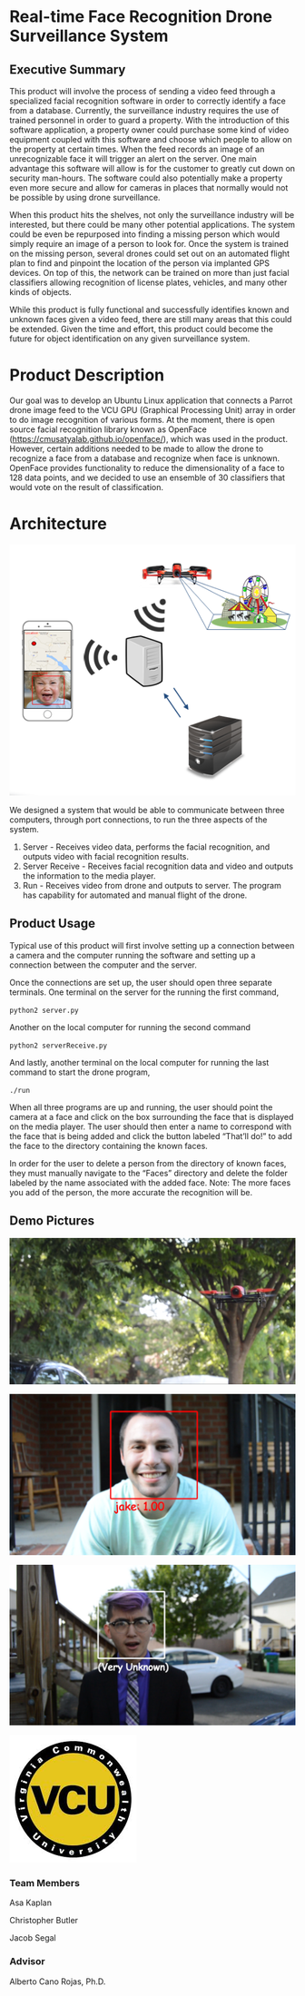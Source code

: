 # Real-time Face Recognition Drone Surveillance System


## Executive Summary
This product will involve the process of sending a video feed through a specialized facial recognition software in order to correctly identify a face from a database. Currently, the surveillance industry requires the use of trained personnel in order to guard a property. With the introduction of this software application, a property owner could purchase some kind of video equipment coupled with this software and choose which people to allow on the property at certain times. When the feed records an image of an unrecognizable face it will trigger an alert on the server. One main advantage this software will allow is for the customer to greatly cut down on security man-hours. The software could also potentially make a property even more secure and allow for cameras in places that normally would not be possible by using drone surveillance.

When this product hits the shelves, not only the surveillance industry will be interested, but there could be many other potential applications. The system could be even be repurposed into finding a missing person which would simply require an image of a person to look for. Once the system is trained on the missing person, several drones could set out on an automated flight plan to find and pinpoint the location of the person via implanted GPS devices. On top of this, the network can be trained on more than just facial classifiers allowing recognition of license plates, vehicles, and many other kinds of objects.

While this product is fully functional and successfully identifies known and unknown faces given a video feed, there are still many areas that this could be extended. Given the time and effort, this product could become the future for object identification on any given surveillance system. 

# Product Description
Our goal was to develop an Ubuntu Linux application that connects a Parrot drone image feed to the VCU GPU (Graphical Processing Unit) array in order to do image recognition of various forms. At the moment, there is open source facial recognition library known as OpenFace (https://cmusatyalab.github.io/openface/), which was used in the product. However, certain additions needed to be made to allow the drone to recognize a face from a database and recognize when face is unknown. OpenFace provides functionality to reduce the dimensionality of a face to 128 data points, and we decided to use an ensemble of 30 classifiers that would vote on the result of classification.

# Architecture

![Diagram](https://raw.githubusercontent.com/asakaplan/Senior-Design/master/images/image2.png)

We designed a system that would be able to communicate between three computers, through port connections, to run the three aspects of the system.

1. Server - Receives video data, performs the facial recognition, and outputs video with facial recognition results.
2. Server Receive - Receives facial recognition data and video and outputs the information to the media player.
3. Run - Receives video from drone and outputs to server. The program has capability for automated and manual flight of the drone.

## Product Usage
Typical use of this product will first involve setting up a connection between a camera and the computer running the software and setting up a connection between the computer and the server.

Once the connections are set up, the user should open three separate terminals. One terminal on the server for the running the first command,

`python2 server.py`

Another on the local computer for running the second command

`python2 serverReceive.py`

And lastly, another terminal on the local computer for running the last command to start the drone program, 

`./run`

When all three programs are up and running, the user should point the camera at a face and click on the box surrounding the face that is displayed on the media player. The user should then enter a name to correspond with the face that is being added and click the button labeled “That’ll do!” to add the face to the directory containing the known faces. 

In order for the user to delete a person from the directory of known faces, they must manually navigate to the “Faces” directory and delete the folder labeled by the name associated with the added face.
Note: The more faces you add of the person, the more accurate the recognition will be.


## Demo Pictures

![Flying](https://raw.githubusercontent.com/asakaplan/Senior-Design/master/images/image3.png)

![Recognized Face](https://raw.githubusercontent.com/asakaplan/Senior-Design/master/images/image4.png)

![Unrecognized Face](https://raw.githubusercontent.com/asakaplan/Senior-Design/master/images/image5.png)


![VCU sponsored](https://raw.githubusercontent.com/asakaplan/Senior-Design/master/images/image1.png)
### Team Members
Asa Kaplan

Christopher Butler

Jacob Segal

### Advisor
Alberto Cano Rojas, Ph.D.

